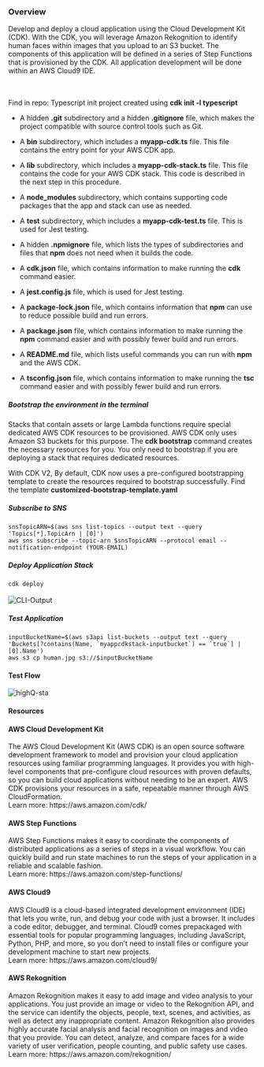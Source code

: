 <h3>Overview</h3>
Develop and deploy a cloud application using the Cloud Development Kit (CDK).
With the CDK, you will leverage Amazon Rekognition to identify human faces within images that you upload to an S3 bucket.
The components of this application will be defined in a series of Step Functions that is provisioned by the CDK.
All application development will be done within an AWS Cloud9 IDE.

</br></br>
Find in repo: Typescript init project created using <strong>cdk init -l typescript</strong>

<ul>
<li>
<p>A hidden <strong>.git</strong> subdirectory and a hidden <strong>.gitignore</strong> file, which makes the project compatible with source control tools such as Git.</p>
</li>
<li>
<p>A <strong>bin</strong> subdirectory, which includes a <strong>myapp-cdk.ts</strong> file. This file contains the entry point for your AWS CDK app.</p>
</li>
<li>
<p>A <strong>lib</strong> subdirectory, which includes a <strong>myapp-cdk-stack.ts</strong> file. This file contains the code for your AWS CDK stack. This code is described in the next step in this procedure.</p>
</li>
<li>
<p>A <strong>node_modules</strong> subdirectory, which contains supporting code packages that the app and stack can use as needed.</p>
</li>
<li>
<p>A <strong>test</strong> subdirectory, which includes a <strong>myapp-cdk-test.ts</strong> file. This is used for Jest testing.</p>
</li>
<li>
<p>A hidden <strong>.npmignore</strong> file, which lists the types of subdirectories and files that <strong>npm</strong> does not need when it builds the code.</p>
</li>
<li>
<p>A <strong>cdk.json</strong> file, which contains information to make running the <strong>cdk</strong> command easier.</p>
</li>
<li>
<p>A <strong>jest.config.js</strong> file, which is used for Jest testing.</p>
</li>
<li>
<p>A <strong>package-lock.json</strong> file, which contains information that <strong>npm</strong> can use to reduce possible build and run errors.</p>
</li>
<li>
<p>A <strong>package.json</strong> file, which contains information to make running the <strong>npm</strong> command easier and with possibly fewer build and run errors.</p>
</li>
<li>
<p>A <strong>README.md</strong> file, which lists useful commands you can run with <strong>npm</strong> and the AWS CDK.</p>
</li>
<li>
<p>A <strong>tsconfig.json</strong> file, which contains information to make running the <strong>tsc</strong> command easier and with possibly fewer build and run errors.</p>
</li>
</ul>

<h5>Bootstrap the environment in the terminal</h5>
 Stacks that contain assets or large Lambda functions require special dedicated AWS CDK resources to be provisioned. AWS CDK only uses Amazon S3 buckets for this purpose. The 
<strong>cdk bootstrap</strong> command creates the necessary resources for you. You only need to bootstrap if you are deploying a stack that requires dedicated resources.

With CDK V2, By default, CDK now uses a pre-configured bootstrapping template to create the resources required to bootstrap successfully. 
Find the template <strong>customized-bootstrap-template.yaml</strong>

<h5>Subscribe to SNS</h5>
<code>snsTopicARN=$(aws sns list-topics --output text --query 'Topics[*].TopicArn | [0]')</code></br>
<code>aws sns subscribe --topic-arn $snsTopicARN --protocol email --notification-endpoint (YOUR-EMAIL)</code>

<h5>Deploy Application Stack</h5>
<code>cdk deploy</code>
</br></br>
<img src="https://user-images.githubusercontent.com/43699421/186729622-b8eb7578-d74b-4176-aad5-0c97964ca386.png", alt="CLI-Output">

<h5>Test Application</h5>
<code>inputBucketName=$(aws s3api list-buckets --output text --query 'Buckets[?contains(Name, `myappcdkstack-inputbucket`) == `true`] | [0].Name')</code>
</br>
<code>aws s3 cp human.jpg s3://$inputBucketName</code>

<h4>Test Flow</h4>

![highQ-sta](https://user-images.githubusercontent.com/43699421/186732431-81923ea1-04d5-4d71-a2fd-bde9b583d354.gif)


<h4>Resources</h4>
<h4>AWS Cloud Development Kit</h4>
The AWS Cloud Development Kit (AWS CDK) is an open source software development framework to model and provision your cloud application resources using familiar programming languages.
It provides you with high-level components that pre-configure cloud resources with proven defaults, so you can build cloud applications without needing to be an expert.
AWS CDK provisions your resources in a safe, repeatable manner through AWS CloudFormation.
</br>
Learn more: https://aws.amazon.com/cdk/

<h4>AWS Step Functions</h4>
AWS Step Functions makes it easy to coordinate the components of distributed applications as a series of steps in a visual workflow.
You can quickly build and run state machines to run the steps of your application in a reliable and scalable fashion.
</br>
Learn more: https://aws.amazon.com/step-functions/

<h4>AWS Cloud9</h4>
AWS Cloud9 is a cloud-based integrated development environment (IDE) that lets you write, run, and debug your code with just a browser.
It includes a code editor, debugger, and terminal. Cloud9 comes prepackaged with essential tools for popular programming languages,
including JavaScript, Python, PHP, and more, so you don’t need to install files or configure your development machine to start new projects.
</br>
Learn more: https://aws.amazon.com/cloud9/

<h4>AWS Rekognition</h4>
Amazon Rekognition makes it easy to add image and video analysis to your applications.
You just provide an image or video to the Rekognition API, and the service can identify the objects, people, text, scenes, and activities,
as well as detect any inappropriate content. Amazon Rekognition also provides highly accurate facial analysis and facial recognition
on images and video that you provide. You can detect, analyze, and compare faces for a wide variety of user verification,
people counting, and public safety use cases.
</br>
Learn more: https://aws.amazon.com/rekognition/
